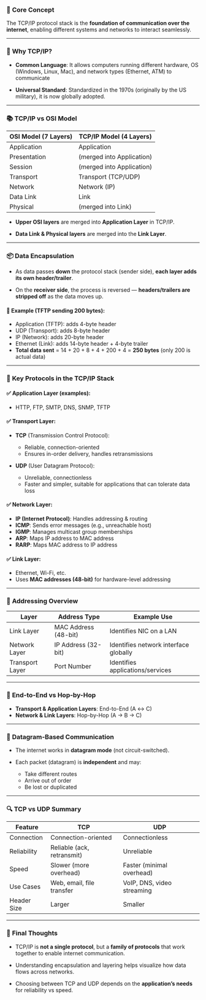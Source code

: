 ### 🧠 **Core Concept**

The TCP/IP protocol stack is the **foundation of communication over the internet**, enabling different systems and networks to interact seamlessly.

---

### 🔹 **Why TCP/IP?**

- **Common Language**: It allows computers running different hardware, OS (Windows, Linux, Mac), and network types (Ethernet, ATM) to communicate

- **Universal Standard**: Standardized in the 1970s (originally by the US military), it is now globally adopted.

---

### 📚 **TCP/IP vs OSI Model**

|OSI Model (7 Layers)|TCP/IP Model (4 Layers)|
|---|---|
|Application|Application|
|Presentation|(merged into Application)|
|Session|(merged into Application)|
|Transport|Transport (TCP/UDP)|
|Network|Network (IP)|
|Data Link|Link|
|Physical|(merged into Link)|

- **Upper OSI layers** are merged into **Application Layer** in TCP/IP.
    
- **Data Link & Physical layers** are merged into the **Link Layer**.
    

---

### 📦 **Data Encapsulation**

- As data passes **down** the protocol stack (sender side), **each layer adds its own header/trailer**.

- On the **receiver side**, the process is reversed — **headers/trailers are stripped off** as the data moves up.

#### 📌 **Example (TFTP sending 200 bytes)**:

- Application (TFTP): adds 4-byte header
- UDP (Transport): adds 8-byte header
- IP (Network): adds 20-byte header
- Ethernet (Link): adds 14-byte header + 4-byte trailer
- **Total data sent** = 14 + 20 + 8 + 4 + 200 + 4 = **250 bytes** (only 200 is actual data)

---

### 🧩 **Key Protocols in the TCP/IP Stack**

#### ✅ **Application Layer** (examples):

- HTTP, FTP, SMTP, DNS, SNMP, TFTP

#### ✅ **Transport Layer**:

- **TCP** (Transmission Control Protocol):
    
    - Reliable, connection-oriented
    - Ensures in-order delivery, handles retransmissions

- **UDP** (User Datagram Protocol):
    
    - Unreliable, connectionless
    - Faster and simpler, suitable for applications that can tolerate data loss

#### ✅ **Network Layer**:

- **IP (Internet Protocol)**: Handles addressing & routing
- **ICMP**: Sends error messages (e.g., unreachable host)
- **IGMP**: Manages multicast group memberships
- **ARP**: Maps IP address to MAC address
- **RARP**: Maps MAC address to IP address

#### ✅ **Link Layer**:

- Ethernet, Wi-Fi, etc.
- Uses **MAC addresses (48-bit)** for hardware-level addressing

---

### 📍 **Addressing Overview**

|Layer|Address Type|Example Use|
|---|---|---|
|Link Layer|MAC Address (48-bit)|Identifies NIC on a LAN|
|Network Layer|IP Address (32-bit)|Identifies network interface globally|
|Transport Layer|Port Number|Identifies applications/services|

---

### 🔄 **End-to-End vs Hop-by-Hop**

- **Transport & Application Layers**: End-to-End (A ↔ C)
- **Network & Link Layers**: Hop-by-Hop (A → B → C)

---

### 🚀 **Datagram-Based Communication**

- The internet works in **datagram mode** (not circuit-switched).
- Each packet (datagram) is **independent** and may:
    
    - Take different routes
    - Arrive out of order
    - Be lost or duplicated

---

### 🔍 **TCP vs UDP Summary**

|Feature|TCP|UDP|
|---|---|---|
|Connection|Connection-oriented|Connectionless|
|Reliability|Reliable (ack, retransmit)|Unreliable|
|Speed|Slower (more overhead)|Faster (minimal overhead)|
|Use Cases|Web, email, file transfer|VoIP, DNS, video streaming|
|Header Size|Larger|Smaller|

---

### 📌 **Final Thoughts**

- TCP/IP is **not a single protocol**, but a **family of protocols** that work together to enable internet communication.
 
- Understanding encapsulation and layering helps visualize how data flows across networks.

- Choosing between TCP and UDP depends on the **application’s needs** for reliability vs speed.